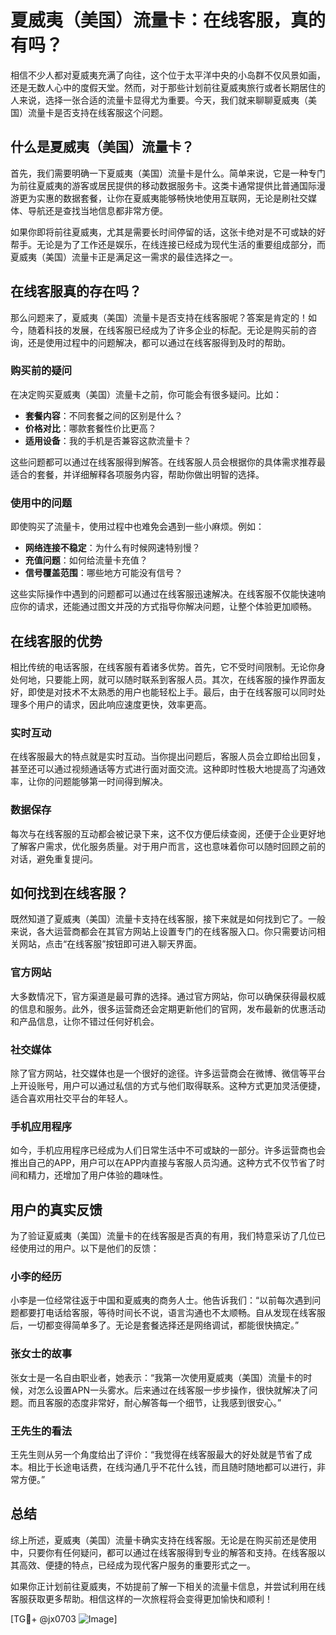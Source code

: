 # 夏威夷（美国）流量卡：在线客服，真的有吗？

相信不少人都对夏威夷充满了向往，这个位于太平洋中央的小岛群不仅风景如画，还是无数人心中的度假天堂。然而，对于那些计划前往夏威夷旅行或者长期居住的人来说，选择一张合适的流量卡显得尤为重要。今天，我们就来聊聊夏威夷（美国）流量卡是否支持在线客服这个问题。

## 什么是夏威夷（美国）流量卡？

首先，我们需要明确一下夏威夷（美国）流量卡是什么。简单来说，它是一种专门为前往夏威夷的游客或居民提供的移动数据服务卡。这类卡通常提供比普通国际漫游更为实惠的数据套餐，让你在夏威夷能够畅快地使用互联网，无论是刷社交媒体、导航还是查找当地信息都非常方便。

如果你即将前往夏威夷，尤其是需要长时间停留的话，这张卡绝对是不可或缺的好帮手。无论是为了工作还是娱乐，在线连接已经成为现代生活的重要组成部分，而夏威夷（美国）流量卡正是满足这一需求的最佳选择之一。

## 在线客服真的存在吗？

那么问题来了，夏威夷（美国）流量卡是否支持在线客服呢？答案是肯定的！如今，随着科技的发展，在线客服已经成为了许多企业的标配。无论是购买前的咨询，还是使用过程中的问题解决，都可以通过在线客服得到及时的帮助。

### 购买前的疑问

在决定购买夏威夷（美国）流量卡之前，你可能会有很多疑问。比如：

- **套餐内容**：不同套餐之间的区别是什么？
- **价格对比**：哪款套餐性价比更高？
- **适用设备**：我的手机是否兼容这款流量卡？

这些问题都可以通过在线客服得到解答。在线客服人员会根据你的具体需求推荐最适合的套餐，并详细解释各项服务内容，帮助你做出明智的选择。

### 使用中的问题

即使购买了流量卡，使用过程中也难免会遇到一些小麻烦。例如：

- **网络连接不稳定**：为什么有时候网速特别慢？
- **充值问题**：如何给流量卡充值？
- **信号覆盖范围**：哪些地方可能没有信号？

这些实际操作中遇到的问题都可以通过在线客服迅速解决。在线客服不仅能快速响应你的请求，还能通过图文并茂的方式指导你解决问题，让整个体验更加顺畅。

## 在线客服的优势

相比传统的电话客服，在线客服有着诸多优势。首先，它不受时间限制。无论你身处何地，只要能上网，就可以随时联系到客服人员。其次，在线客服的操作界面友好，即使是对技术不太熟悉的用户也能轻松上手。最后，由于在线客服可以同时处理多个用户的请求，因此响应速度更快，效率更高。

### 实时互动

在线客服最大的特点就是实时互动。当你提出问题后，客服人员会立即给出回复，甚至还可以通过视频通话等方式进行面对面交流。这种即时性极大地提高了沟通效率，让你的问题能够第一时间得到解决。

### 数据保存

每次与在线客服的互动都会被记录下来，这不仅方便后续查阅，还便于企业更好地了解客户需求，优化服务质量。对于用户而言，这也意味着你可以随时回顾之前的对话，避免重复提问。

## 如何找到在线客服？

既然知道了夏威夷（美国）流量卡支持在线客服，接下来就是如何找到它了。一般来说，各大运营商都会在其官方网站上设置专门的在线客服入口。你只需要访问相关网站，点击“在线客服”按钮即可进入聊天界面。

### 官方网站

大多数情况下，官方渠道是最可靠的选择。通过官方网站，你可以确保获得最权威的信息和服务。此外，很多运营商还会定期更新他们的官网，发布最新的优惠活动和产品信息，让你不错过任何好机会。

### 社交媒体

除了官方网站，社交媒体也是一个很好的途径。许多运营商会在微博、微信等平台上开设账号，用户可以通过私信的方式与他们取得联系。这种方式更加灵活便捷，适合喜欢用社交平台的年轻人。

### 手机应用程序

如今，手机应用程序已经成为人们日常生活中不可或缺的一部分。许多运营商也会推出自己的APP，用户可以在APP内直接与客服人员沟通。这种方式不仅节省了时间和精力，还增加了用户体验的趣味性。

## 用户的真实反馈

为了验证夏威夷（美国）流量卡的在线客服是否真的有用，我们特意采访了几位已经使用过的用户。以下是他们的反馈：

### 小李的经历

小李是一位经常往返于中国和夏威夷的商务人士。他告诉我们：“以前每次遇到问题都要打电话给客服，等待时间长不说，语言沟通也不太顺畅。自从发现在线客服后，一切都变得简单多了。无论是套餐选择还是网络调试，都能很快搞定。”

### 张女士的故事

张女士是一名自由职业者，她表示：“我第一次使用夏威夷（美国）流量卡的时候，对怎么设置APN一头雾水。后来通过在线客服一步步操作，很快就解决了问题。而且客服的态度非常好，耐心解答每一个细节，让我感到很安心。”

### 王先生的看法

王先生则从另一个角度给出了评价：“我觉得在线客服最大的好处就是节省了成本。相比于长途电话费，在线沟通几乎不花什么钱，而且随时随地都可以进行，非常方便。”

## 总结

综上所述，夏威夷（美国）流量卡确实支持在线客服。无论是在购买前还是使用中，只要你有任何疑问，都可以通过在线客服得到专业的解答和支持。在线客服以其高效、便捷的特点，已经成为现代客户服务的重要形式之一。

如果你正计划前往夏威夷，不妨提前了解一下相关的流量卡信息，并尝试利用在线客服获取更多帮助。相信这样的一次旅程将会变得更加愉快和顺利！

[TG💪+ @jx0703 ![Image](https://github.com/user-attachments/assets/dbca1d08-cadb-493c-b0ec-ad6f7a83f270)]
